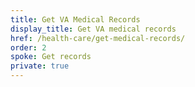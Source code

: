 ```yaml
---
title: Get VA Medical Records
display_title: Get VA medical records
href: /health-care/get-medical-records/
order: 2
spoke: Get records
private: true
---
```

